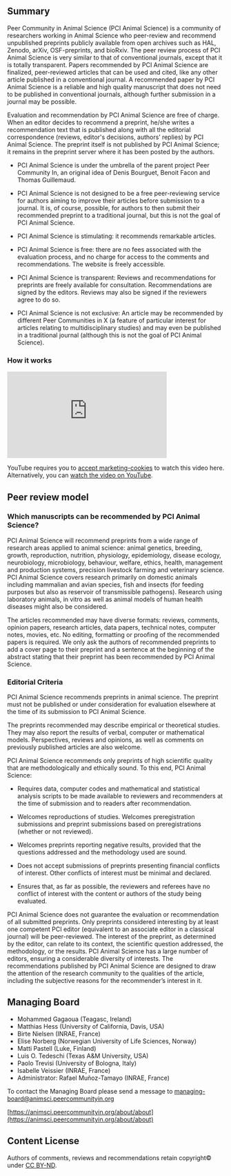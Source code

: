 ## Summary

Peer Community in Animal Science (PCI Animal Science) is a community of researchers working in Animal Science who peer-review and recommend unpublished preprints publicly available from open archives such as HAL, Zenodo, arXiv, OSF-preprints, and bioRxiv. The peer review process of PCI Animal Science is very similar to that of conventional journals, except that it is totally transparent. Papers recommended by PCI Animal Science are finalized, peer-reviewed articles that can be used and cited, like any other article published in a conventional journal. A recommended paper by PCI Animal Science is a reliable and high quality manuscript that does not need to be published in conventional journals, although further submission in a journal may be possible.

Evaluation and recommendation by PCI Animal Science are free of charge. When an editor decides to recommend a preprint, he/she writes a recommendation text that is published along with all the editorial correspondence (reviews, editor's decisions, authors’ replies) by PCI Animal Science. The preprint itself is not published by PCI Animal Science; it remains in the preprint server where it has been posted by the authors.

*   PCI Animal Science is under the umbrella of the parent project Peer Community In, an original idea of Denis Bourguet, Benoit Facon and Thomas Guillemaud.

*   PCI Animal Science is not designed to be a free peer-reviewing service for authors aiming to improve their articles before submission to a journal. It is, of course, possible, for authors to then submit their recommended preprint to a traditional journal, but this is not the goal of PCI Animal Science.

*   PCI Animal Science is stimulating: it recommends remarkable articles.

*   PCI Animal Science is free: there are no fees associated with the evaluation process, and no charge for access to the comments and recommendations. The website is freely accessible.

*   PCI Animal Science is transparent: Reviews and recommendations for preprints are freely available for consultation. Recommendations are signed by the editors. Reviews may also be signed if the reviewers agree to do so.

*   PCI Animal Science is not exclusive: An article may be recommended by different Peer Communities in X (a feature of particular interest for articles relating to multidisciplinary studies) and may even be published in a traditional journal (although this is not the goal of PCI Animal Science).

### How it works
<iframe width="370" height="200" src="https://www.youtube.com/embed/4PZhpnc8wwo" frameborder="0" allowfullscreen=""></iframe>
<p class="cookieconsent-optout-marketing">
  YouTube requires you to <a href="javascript:Cookiebot.renew()">accept marketing-cookies</a> to watch this video here.
  Alternatively, you can <a href="https://www.youtube.com/v/4PZhpnc8wwo">watch the video on YouTube</a>.
</p>


## Peer review model

### Which manuscripts can be recommended by PCI Animal Science?

PCI Animal Science will recommend preprints from a wide range of research areas applied to animal science: animal genetics, breeding, growth, reproduction, nutrition, physiology, epidemiology, disease ecology, neurobiology, microbiology, behaviour, welfare, ethics, health, management and production systems, precision livestock farming and veterinary science. PCI Animal Science covers research primarily on domestic animals including mammalian and avian species, fish and insects (for feeding purposes but also as reservoir of transmissible pathogens). Research using laboratory animals, in vitro as well as animal models of human health diseases might also be considered.

The articles recommended may have diverse formats: reviews, comments, opinion papers, research articles, data papers, technical notes, computer notes, movies, etc. No editing, formatting or proofing of the recommended papers is required. We only ask the authors of recommended preprints to add a cover page to their preprint and a sentence at the beginning of the abstract stating that their preprint has been recommended by PCI Animal Science.

### Editorial Criteria

PCI Animal Science recommends preprints in animal science. The preprint must not be published or under consideration for evaluation elsewhere at the time of its submission to PCI Animal Science.

The preprints recommended may describe empirical or theoretical studies. They may also report the results of verbal, computer or mathematical models. Perspectives, reviews and opinions, as well as comments on previously published articles are also welcome.  

PCI Animal Science recommends only preprints of high scientific quality that are methodologically and ethically sound. To this end, PCI Animal Science:
* Requires data, computer codes and mathematical and statistical analysis scripts to be made available to reviewers and recommenders at the time of submission and to readers after recommendation.

* Welcomes reproductions of studies.
Welcomes preregistration submissions and preprint submissions based on preregistrations (whether or not reviewed).

* Welcomes preprints reporting negative results, provided that the questions addressed and the methodology used are sound.

* Does not accept submissions of preprints presenting financial conflicts of interest. Other conflicts of interest must be minimal and declared.

* Ensures that, as far as possible, the reviewers and referees have no conflict of interest with the content or authors of the study being evaluated.  

PCI Animal Science does not guarantee the evaluation or recommendation of all submitted preprints. Only preprints considered interesting by at least one competent PCI editor (equivalent to an associate editor in a classical journal) will be peer-reviewed. The interest of the preprint, as determined by the editor, can relate to its context, the scientific question addressed, the methodology, or the results. PCI Animal Science has a large number of editors, ensuring a considerable diversity of interests. The recommendations published by PCI Animal Science are designed to draw the attention of the research community to the qualities of the article, including the subjective reasons for the recommender’s interest in it.

## Managing Board

* Mohammed Gagaoua (Teagasc, Ireland)
* Matthias Hess (University of California, Davis, USA)
* Birte Nielsen (INRAE, France)
* Elise Norberg (Norwegian University of Life Sciences, Norway)
* Matti Pastell (Luke, Finland)
* Luis O. Tedeschi (Texas A&M University, USA)
* Paolo Trevisi (University of Bologna, Italy)
* Isabelle Veissier (INRAE, France)
* Administrator: Rafael Muñoz-Tamayo (INRAE, France)

To contact the Managing Board please send a message to [managing-board@animsci.peercommunityin.org](mailto:managing-board@animsci.peercommunityin.org)

[https://animsci.peercommunityin.org/about/about](https://animsci.peercommunityin.org/about/about)

## Content License

Authors of comments, reviews and recommendations retain copyright© under [CC BY-ND](https://creativecommons.org/licenses/by-nd/4.0/).
